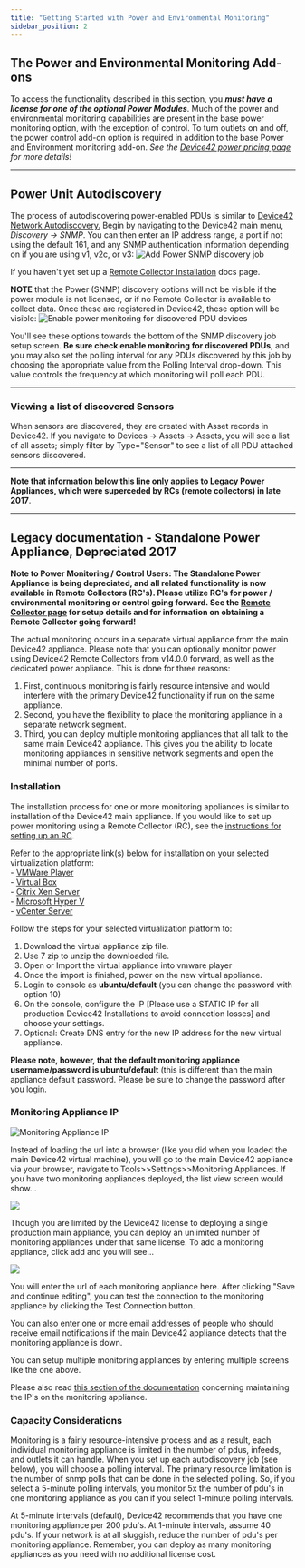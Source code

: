 ```yaml
---
title: "Getting Started with Power and Environmental Monitoring"
sidebar_position: 2
---
```


## The Power and Environmental Monitoring Add-ons

To access the functionality described in this section, you _**must have a license for one of the optional Power Modules**_. Much of the power and environmental monitoring capabilities are present in the base power monitoring option, with the exception of control. To turn outlets on and off, the power control add-on option is required in addition to the base Power and Environment monitoring add-on. _See the [Device42 power pricing page](https://www.device42.com/pricing-power/) for more details!_

* * *

## Power Unit Autodiscovery

The process of autodiscovering power-enabled PDUs is similar to [Device42 Network Autodiscovery.](auto-discovery/network-auto-discovery.md) Begin by navigating to the Device42 main menu, _Discovery -> SNMP_. You can then enter an IP address range, a port if not using the default 161, and any SNMP authentication information depending on if you are using v1, v2c, or v3: ![Add Power SNMP discovery job](/assets/images/add_power_SNMP_discovery.png)

If you haven't yet set up a [Remote Collector Installation](https://www.device42.com/autodiscovery/) docs page.

**NOTE** that the Power (SNMP) discovery options will not be visible if the power module is not licensed, or if no Remote Collector is available to collect data. Once these are registered in Device42, these option will be visible: ![Enable power monitoring for discovered PDU devices](/assets/images/power_options_enable_monitoring-HL.png)

You'll see these options towards the bottom of the SNMP discovery job setup screen. **Be sure check enable monitoring for discovered PDUs**, and you may also set the polling interval for any PDUs discovered by this job by choosing the appropriate value from the Polling Interval drop-down. This value controls the frequency at which monitoring will poll each PDU.

* * *

### Viewing a list of discovered Sensors

When sensors are discovered, they are created with Asset records in Device42. If you navigate to Devices -> Assets -> Assets, you will see a list of all assets; simply filter by Type="Sensor" to see a list of all PDU attached sensors discovered.

* * *

**Note that information below this line only applies to Legacy Power Appliances, which were superceded by RCs (remote collectors) in late 2017**.

* * *

## Legacy documentation - Standalone Power Appliance, Depreciated 2017

**Note to Power Monitoring / Control Users: The Standalone Power Appliance is being depreciated, and all related functionality is now available in Remote Collectors (RC's). Please utilize RC's for power / environmental monitoring or control going forward. See the [Remote Collector page](auto-discovery/remote-collector-rc.md) for setup details and for information on obtaining a Remote Collector going forward!**

The actual monitoring occurs in a separate virtual appliance from the main Device42 appliance. Please note that you can optionally monitor power using Device42 Remote Collectors from v14.0.0 forward, as well as the dedicated power appliance. This is done for three reasons:

1. First, continuous monitoring is fairly resource intensive and would interfere with the primary Device42 functionality if run on the same appliance.
2. Second, you have the flexibility to place the monitoring appliance in a separate network segment.
3. Third, you can deploy multiple monitoring appliances that all talk to the same main Device42 appliance. This gives you the ability to locate monitoring appliances in sensitive network segments and open the minimal number of ports.

### Installation

The installation process for one or more monitoring appliances is similar to installation of the Device42 main appliance. If you would like to set up power monitoring using a Remote Collector (RC), see the [instructions for setting up an RC](auto-discovery/remote-collector-rc.md).

Refer to the appropriate link(s) below for installation on your selected virtualization platform:  
\- [VMWare Player](getstarted/installation/installation-vmware-player.md)  
\- [Virtual Box](getstarted/installation/installation-virtual-box.md)  
\- [Citrix Xen Server](getstarted/installation/installation-citrix-xen-server.md)  
\- [Microsoft Hyper V](getstarted/installation/installation-microsoft-hyperv.md)  
\- [vCenter Server](getstarted/installation/installation-vcenter-server.md)

Follow the steps for your selected virtualization platform to:

1. Download the virtual appliance zip file.
2. Use 7 zip to unzip the downloaded file.
3. Open or Import the virtual appliance into vmware player
4. Once the import is finished, power on the new virtual appliance.
5. Login to console as **ubuntu/default** (you can change the password with option 10)
6. On the console, configure the IP \[Please use a STATIC IP for all production Device42 Installations to avoid connection losses\] and choose your settings.
7. Optional: Create DNS entry for the new IP address for the new virtual appliance.

**Please note, however, that the default monitoring appliance username/password is ubuntu/default** (this is different than the main appliance default password. Please be sure to change the password after you login.

### Monitoring Appliance IP

![Monitoring Appliance IP](/assets/images/wpid6496-media_1424624395446.png)

Instead of loading the url into a browser (like you did when you loaded the main Device42 virtual machine), you will go to the main Device42 appliance via your browser, navigate to Tools>>Settings>>Monitoring Appliances. If you have two monitoring appliances deployed, the list view screen would show...

![](/assets/images/wpid6495-media_1424601548495.png)

Though you are limited by the Device42 license to deploying a single production main appliance, you can deploy an unlimited number of monitoring appliances under that same license. To add a monitoring appliance, click add and you will see...

![](/assets/images/wpid6494-media_1416825251576.png)

You will enter the url of each monitoring appliance here. After clicking "Save and continue editing", you can test the connection to the monitoring appliance by clicking the Test Connection button.

You can also enter one or more email addresses of people who should receive email notifications if the main Device42 appliance detects that the monitoring appliance is down.

You can setup multiple monitoring appliances by entering multiple screens like the one above.

Please also read [this section of the documentation](infrastructure-management/power_and_environmental_monitoring/manage-monitored-ips.md) concerning maintaining the IP's on the monitoring appliance.

### Capacity Considerations

Monitoring is a fairly resource-intensive process and as a result, each individual monitoring appliance is limited in the number of pdus, infeeds, and outlets it can handle. When you set up each autodiscovery job (see below), you will choose a polling interval. The primary resource limitation is the number of snmp polls that can be done in the selected polling. So, if you select a 5-minute polling intervals, you monitor 5x the number of pdu's in one monitoring appliance as you can if you select 1-minute polling intervals.

At 5-minute intervals (default), Device42 recommends that you have one monitoring appliance per 200 pdu's. At 1-minute intervals, assume 40 pdu's. If your network is at all sluggish, reduce the number of pdu's per monitoring appliance. Remember, you can deploy as many monitoring appliances as you need with no additional license cost.
